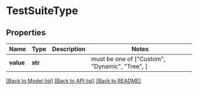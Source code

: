# TestSuiteType


## Properties
Name | Type | Description | Notes
------------ | ------------- | ------------- | -------------
**value** | **str** |  |  must be one of ["Custom", "Dynamic", "Tree", ]

[[Back to Model list]](../README.md#documentation-for-models) [[Back to API list]](../README.md#documentation-for-api-endpoints) [[Back to README]](../README.md)


